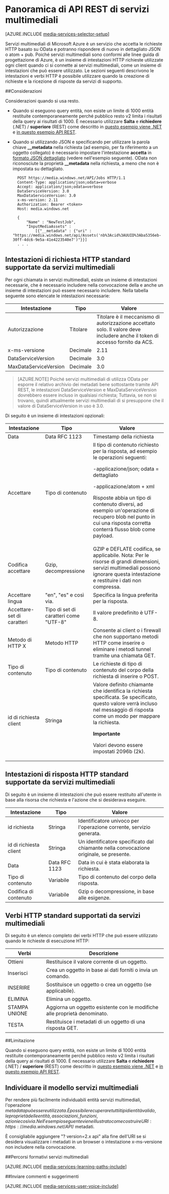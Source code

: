 <properties 
    pageTitle="Panoramica di API REST di servizi multimediali | Microsoft Azure" 
    description="Panoramica di API REST di servizi multimediali" 
    services="media-services" 
    documentationCenter="" 
    authors="Juliako" 
    manager="erikre" 
    editor=""/>

<tags 
    ms.service="media-services" 
    ms.workload="media" 
    ms.tgt_pltfrm="na" 
    ms.devlang="dotnet" 
    ms.topic="article" 
    ms.date="10/12/2016"
    ms.author="juliako"/>


# <a name="media-services-rest-api-overview"></a>Panoramica di API REST di servizi multimediali 

[AZURE.INCLUDE [media-services-selector-setup](../../includes/media-services-selector-setup.md)]

Servizi multimediali di Microsoft Azure è un servizio che accetta le richieste HTTP basato su OData e potranno rispondere di nuovo in dettagliato JSON o atom + pub. Poiché servizi multimediali sono conformi alle linee guida di progettazione di Azure, è un insieme di intestazioni HTTP richieste utilizzate ogni client quando ci si connette ai servizi multimediali, come un insieme di intestazioni che può essere utilizzato. Le sezioni seguenti descrivono le intestazioni e verbi HTTP è possibile utilizzare quando la creazione di richieste e la ricezione di risposte da servizi di supporto.

##<a name="considerations"></a>Considerazioni 

Considerazioni quando si usa resto.

- Quando si eseguono query entità, non esiste un limite di 1000 entità restituite contemporaneamente perché pubblico resto v2 limita i risultati della query ai risultati di 1000. È necessario utilizzare **Salta** e **richiedere** (.NET) / **superiore** (REST) come descritto in [questo esempio viene .NET](media-services-dotnet-manage-entities.md#enumerating-through-large-collections-of-entities) e [in questo esempio API REST](media-services-rest-manage-entities.md#enumerating-through-large-collections-of-entities). 

- Quando si utilizzando JSON e specificando per utilizzare la parola chiave **__metadata** nella richiesta (ad esempio, per fa riferimento a un oggetto collegato) è necessario impostare l'intestazione **accetta** in [formato JSON dettagliato](http://www.odata.org/documentation/odata-version-3-0/json-verbose-format/) (vedere nell'esempio seguente). OData non riconosciute la proprietà **__metadata** nella richiesta, a meno che non è impostata su dettagliato.  

        POST https://media.windows.net/API/Jobs HTTP/1.1
        Content-Type: application/json;odata=verbose
        Accept: application/json;odata=verbose
        DataServiceVersion: 3.0
        MaxDataServiceVersion: 3.0
        x-ms-version: 2.11
        Authorization: Bearer <token> 
        Host: media.windows.net
        
        {
            "Name" : "NewTestJob", 
            "InputMediaAssets" : 
                [{"__metadata" : {"uri" : "https://media.windows.net/api/Assets('nb%3Acid%3AUUID%3Aba5356eb-30ff-4dc6-9e5a-41e4223540e7')"}}]
        . . . 
        

## <a name="standard-http-request-headers-supported-by-media-services"></a>Intestazioni di richiesta HTTP standard supportate da servizi multimediali

Per ogni chiamata in servizi multimediali, esiste un insieme di intestazioni necessarie, che è necessario includere nella convocazione della e anche un insieme di intestazioni può essere necessario includere. Nella tabella seguente sono elencate le intestazioni necessarie:


Intestazione|Tipo|Valore
---|---|---
Autorizzazione|Titolare|Titolare è il meccanismo di autorizzazione accettato solo. Il valore deve includere anche il token di accesso fornito da ACS.
x-ms-versione|Decimale|2.11
DataServiceVersion|Decimale|3.0
MaxDataServiceVersion|Decimale|3.0



>[AZURE.NOTE] Poiché servizi multimediali di utilizza OData per esporre il relativo archivio dei metadati bene sottostante tramite API REST, le intestazioni DataServiceVersion e MaxDataServiceVersion dovrebbero essere incluso in qualsiasi richiesta; Tuttavia, se non si trovano, quindi attualmente servizi multimediali di si presuppone che il valore di DataServiceVersion in uso è 3.0.

Di seguito è un insieme di intestazioni opzionali:

Intestazione|Tipo|Valore
---|---|---
Data|Data RFC 1123|Timestamp della richiesta
Accettare|Tipo di contenuto|Il tipo di contenuto richiesto per la risposta, ad esempio le operazioni seguenti:<p> -applicazione/json; odata = dettagliato<p> -applicazione/atom + xml<p> Risposte abbia un tipo di contenuto diversi, ad esempio un'operazione di recupero blob nel punto in cui una risposta corretta conterrà flusso blob come payload.
Codifica accettare|Gzip, decompressione|GZIP e DEFLATE codifica, se applicabile. Nota: Per le risorse di grandi dimensioni, servizi multimediali possono ignorare questa intestazione e restituire i dati non compressa.
Accettare lingua|"en", "es" e così via.|Specifica la lingua preferita per la risposta.
Accettare-set di caratteri|Tipo di set di caratteri come "UTF-8"|Il valore predefinito è UTF-8.
Metodo di HTTP X|Metodo HTTP|Consente ai client o i firewall che non supportano metodi HTTP come inserire o eliminare i metodi tunnel tramite una chiamata GET.
Tipo di contenuto|Tipo di contenuto|Le richieste di tipo di contenuto del corpo della richiesta di inserire o POST.
id di richiesta client|Stringa|Valore definito chiamante che identifica la richiesta specificata. Se specificato, questo valore verrà incluso nel messaggio di risposta come un modo per mappare la richiesta. <p><p>**Importante**<p>Valori devono essere impostati 2096b (2k).

## <a name="standard-http-response-headers-supported-by-media-services"></a>Intestazioni di risposta HTTP standard supportate da servizi multimediali

Di seguito è un insieme di intestazioni che può essere restituito all'utente in base alla risorsa che richiesta e l'azione che si desiderava eseguire.


Intestazione|Tipo|Valore
---|---|---
id richiesta|Stringa|Identificatore univoco per l'operazione corrente, servizio generata.
id di richiesta client|Stringa|Un identificatore specificato dal chiamante nella convocazione originale, se presente.
Data|Data RFC 1123|Data in cui è stata elaborata la richiesta.
Tipo di contenuto|Variabile|Tipo di contenuto del corpo della risposta.
Codifica di contenuto|Variabile|Gzip o decompressione, in base alle esigenze.


## <a name="standard-http-verbs-supported-by-media-services"></a>Verbi HTTP standard supportati da servizi multimediali

Di seguito è un elenco completo dei verbi HTTP che può essere utilizzato quando le richieste di esecuzione HTTP:


Verbi|Descrizione
---|---
Ottieni|Restituisce il valore corrente di un oggetto.
Inserisci|Crea un oggetto in base ai dati forniti o invia un comando.
INSERIRE|Sostituisce un oggetto o crea un oggetto (se applicabile).
ELIMINA|Elimina un oggetto.
STAMPA UNIONE|Aggiorna un oggetto esistente con le modifiche alle proprietà denominato.
TESTA|Restituisce i metadati di un oggetto di una risposta GET.

##<a name="limitation"></a>Limitazione

Quando si eseguono query entità, non esiste un limite di 1000 entità restituite contemporaneamente perché pubblico resto v2 limita i risultati della query ai risultati di 1000. È necessario utilizzare **Salta** e **richiedere** (.NET) / **superiore** (REST) come descritto in [questo esempio viene .NET](media-services-dotnet-manage-entities.md#enumerating-through-large-collections-of-entities) e [in questo esempio API REST](media-services-rest-manage-entities.md#enumerating-through-large-collections-of-entities). 


## <a name="discovering-media-services-model"></a>Individuare il modello servizi multimediali

Per rendere più facilmente individuabili entità servizi multimediali, l'operazione $metadata può essere utilizzata. È possibile recuperare tutti i tipi di entità valido, le proprietà delle entità, associazioni, funzioni, azioni e così via. Nell'esempio seguente viene illustrato come costruire URI: https://media.windows.net/API/$ metadati.

È consigliabile aggiungere "? version=2.x api" alla fine dell'URI se si desidera visualizzare i metadati in un browser o intestazione x-ms-versione non includere nella convocazione.



##<a name="media-services-learning-paths"></a>Percorsi formativi servizi multimediali

[AZURE.INCLUDE [media-services-learning-paths-include](../../includes/media-services-learning-paths-include.md)]

##<a name="provide-feedback"></a>Inviare commenti e suggerimenti

[AZURE.INCLUDE [media-services-user-voice-include](../../includes/media-services-user-voice-include.md)]





 

